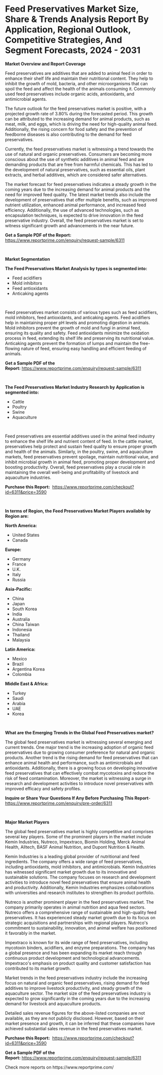 <p><h1>Feed Preservatives Market Size, Share & Trends Analysis Report By Application, Regional Outlook, Competitive Strategies, And Segment Forecasts, 2024 - 2031</h1></p><p><strong>Market Overview and Report Coverage</strong></p>
<p><p>Feed preservatives are additives that are added to animal feed in order to enhance their shelf life and maintain their nutritional content. They help to inhibit the growth of mold, bacteria, and other microorganisms that can spoil the feed and affect the health of the animals consuming it. Commonly used feed preservatives include organic acids, antioxidants, and antimicrobial agents.</p><p>The future outlook for the feed preservatives market is positive, with a projected growth rate of 3.80% during the forecasted period. This growth can be attributed to the increasing demand for animal products, such as meat, milk, and eggs, which is driving the need for high-quality animal feed. Additionally, the rising concern for food safety and the prevention of feedborne diseases is also contributing to the demand for feed preservatives.</p><p>Currently, the feed preservatives market is witnessing a trend towards the use of natural and organic preservatives. Consumers are becoming more conscious about the use of synthetic additives in animal feed and are demanding products that are free from harmful chemicals. This has led to the development of natural preservatives, such as essential oils, plant extracts, and herbal additives, which are considered safer alternatives.</p><p>The market forecast for feed preservatives indicates a steady growth in the coming years due to the increasing demand for animal products and the need for improved feed quality. The latest market trends also include the development of preservatives that offer multiple benefits, such as improved nutrient utilization, enhanced animal performance, and increased feed efficiency. Additionally, the use of advanced technologies, such as encapsulation techniques, is expected to drive innovation in the feed preservative industry. Overall, the feed preservatives market is set to witness significant growth and advancements in the near future.</p></p>
<p><strong>Get a Sample PDF of the Report:</strong> <a href="https://www.reportprime.com/enquiry/request-sample/6311">https://www.reportprime.com/enquiry/request-sample/6311</a></p>
<p>&nbsp;</p>
<p><strong>Market Segmentation</strong></p>
<p><strong>The Feed Preservatives Market Analysis by types is segmented into:</strong></p>
<p><ul><li>Feed acidifiers</li><li>Mold inhibitors</li><li>Feed antioxidants</li><li>Anticaking agents</li></ul></p>
<p>&nbsp;</p>
<p><p>Feed preservatives market consists of various types such as feed acidifiers, mold inhibitors, feed antioxidants, and anticaking agents. Feed acidifiers help in maintaining proper pH levels and promoting digestion in animals. Mold inhibitors prevent the growth of mold and fungi in animal feed, ensuring its quality and safety. Feed antioxidants minimize the oxidation process in feed, extending its shelf life and preserving its nutritional value. Anticaking agents prevent the formation of lumps and maintain the free-flowing nature of feed, ensuring easy handling and efficient feeding of animals.</p></p>
<p><strong>Get a Sample PDF of the Report:</strong>&nbsp;<a href="https://www.reportprime.com/enquiry/request-sample/6311">https://www.reportprime.com/enquiry/request-sample/6311</a></p>
<p>&nbsp;</p>
<p><strong>The Feed Preservatives Market Industry Research by Application is segmented into:</strong></p>
<p><ul><li>Cattle</li><li>Poultry</li><li>Swine</li><li>Aquaculture</li></ul></p>
<p>&nbsp;</p>
<p><p>Feed preservatives are essential additives used in the animal feed industry to enhance the shelf life and nutrient content of feed. In the cattle market, preservatives help protect and sustain feed quality to ensure proper growth and health of the animals. Similarly, in the poultry, swine, and aquaculture markets, feed preservatives prevent spoilage, maintain nutritional value, and inhibit microbial growth in animal feed, promoting proper development and boosting productivity. Overall, feed preservatives play a crucial role in maintaining the overall well-being and profitability of livestock and aquaculture industries.</p></p>
<p><strong>Purchase this Report:</strong>&nbsp; <a href="https://www.reportprime.com/checkout?id=6311&price=3590">https://www.reportprime.com/checkout?id=6311&price=3590</a></p>
<p>&nbsp;</p>
<p><strong>In terms of Region, the Feed Preservatives Market Players available by Region are:</strong></p>
<p>
    <p> <strong> North America: </strong>
        <ul>
            <li>United States</li>
            <li>Canada</li>
        </ul>
        </p> 
    <p> <strong> Europe: </strong>
        <ul>
            <li>Germany</li>
            <li>France</li>
            <li>U.K.</li>
            <li>Italy</li>
            <li>Russia</li>
        </ul>
        </p> 
    <p> <strong> Asia-Pacific: </strong>
        <ul>
            <li>China</li>
            <li>Japan</li>
            <li>South Korea</li>
            <li>India</li>
            <li>Australia</li>
            <li>China Taiwan</li>
            <li>Indonesia</li>
            <li>Thailand</li>
            <li>Malaysia</li>
        </ul>
        </p> 
    <p> <strong> Latin America: </strong>
        <ul>
            <li>Mexico</li>
            <li>Brazil</li>
            <li>Argentina Korea</li>
            <li>Colombia</li>
        </ul>
        </p> 
    <p> <strong> Middle East & Africa: </strong>
        <ul>
            <li>Turkey</li>
            <li>Saudi</li>
            <li>Arabia</li>
            <li>UAE</li>
            <li>Korea</li>
        </ul>
    </p>
    </p>
<p>&nbsp;</p>
<p><strong>What are the Emerging Trends in the Global Feed Preservatives market?</strong></p>
<p><p>The global feed preservatives market is witnessing several emerging and current trends. One major trend is the increasing adoption of organic feed preservatives due to growing consumer preference for natural and organic products. Another trend is the rising demand for feed preservatives that can enhance animal health and performance, such as antimicrobials and antioxidants. Additionally, there is a growing focus on developing innovative feed preservatives that can effectively combat mycotoxins and reduce the risk of feed contamination. Moreover, the market is witnessing a surge in research and development activities to introduce novel preservatives with improved efficacy and safety profiles.</p></p>
<p><strong>Inquire or Share Your Questions If Any Before Purchasing This Report</strong>- <a href="https://www.reportprime.com/enquiry/pre-order/6311">https://www.reportprime.com/enquiry/pre-order/6311</a></p>
<p>&nbsp;</p>
<p><strong>Major Market Players</strong></p>
<p><p>The global feed preservatives market is highly competitive and comprises several key players. Some of the prominent players in the market include Kemin Industries, Nutreco, Impextraco, Biomin Holding, Merck Animal Health, Alltech, BASF Animal Nutrition, and Dupont Nutrition & Health.</p><p>Kemin Industries is a leading global provider of nutritional and feed ingredients. The company offers a wide range of feed preservatives, including antioxidants, mold inhibitors, and antimicrobials. Kemin Industries has witnessed significant market growth due to its innovative and sustainable solutions. The company focuses on research and development activities to introduce novel feed preservatives that ensure animal health and productivity. Additionally, Kemin Industries emphasizes collaborations with universities and research institutes to strengthen its product portfolio.</p><p>Nutreco is another prominent player in the feed preservatives market. The company primarily operates in animal nutrition and aqua feed sectors. Nutreco offers a comprehensive range of sustainable and high-quality feed preservatives. It has experienced steady market growth due to its focus on strategic acquisitions and partnerships with regional players. Nutreco's commitment to sustainability, innovation, and animal welfare has positioned it favorably in the market.</p><p>Impextraco is known for its wide range of feed preservatives, including mycotoxin binders, acidifiers, and enzyme preparations. The company has a global presence and has been expanding its market reach through continuous product development and technological advancements. Impextraco's emphasis on product quality and customer satisfaction has contributed to its market growth.</p><p>Market trends in the feed preservatives industry include the increasing focus on natural and organic feed preservatives, rising demand for feed additives to improve livestock productivity, and steady growth of the aquaculture sector. The market size of the feed preservatives industry is expected to grow significantly in the coming years due to the increasing demand for livestock and aquaculture products.</p><p>Detailed sales revenue figures for the above-listed companies are not available, as they are not publicly disclosed. However, based on their market presence and growth, it can be inferred that these companies have achieved substantial sales revenue in the feed preservatives market.</p></p>
<p><strong>Purchase this Report:</strong>&nbsp;&nbsp;<a href="https://www.reportprime.com/checkout?id=6311&price=3590">https://www.reportprime.com/checkout?id=6311&price=3590</a></p>
<p></p>
<p><strong>Get a Sample PDF of the Report:</strong>&nbsp;<a href="https://www.reportprime.com/enquiry/request-sample/6311">https://www.reportprime.com/enquiry/request-sample/6311</a></p>
<p>Check more reports on https://www.reportprime.com/</p>